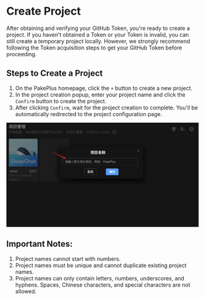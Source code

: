 # Create Project

After obtaining and verifying your GitHub Token, you're ready to create a project. If you haven't obtained a Token or your Token is invalid, you can still create a temporary project locally. However, we strongly recommend following the Token acquisition steps to get your GitHub Token before proceeding.

## Steps to Create a Project

1. On the PakePlus homepage, click the `+` button to create a new project.
2. In the project creation popup, enter your project name and click the `Confirm` button to create the project.
3. After clicking `Confirm`, wait for the project creation to complete. You'll be automatically redirected to the project configuration page.

![](../static/imgs/creat1.webp)

## Important Notes:

1. Project names cannot start with numbers.
2. Project names must be unique and cannot duplicate existing project names.
3. Project names can only contain letters, numbers, underscores, and hyphens. Spaces, Chinese characters, and special characters are not allowed.
